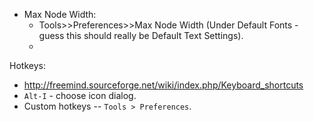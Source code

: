 

* Max Node Width:
   * Tools>>Preferences>>Max Node Width (Under Default Fonts - guess this should really be Default Text Settings). 
   * 

Hotkeys:
   - http://freemind.sourceforge.net/wiki/index.php/Keyboard_shortcuts
   - `Alt-I` - choose icon dialog.
   - Custom hotkeys -- `Tools > Preferences`.

